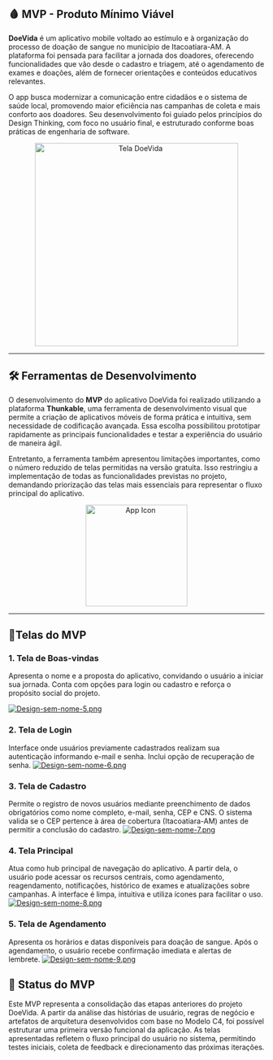 ## 🩸 MVP - Produto Mínimo Viável 

**DoeVida** é um aplicativo mobile voltado ao estímulo e à organização do processo de doação de sangue no município de Itacoatiara-AM. A plataforma foi pensada para facilitar a jornada dos doadores, oferecendo funcionalidades que vão desde o cadastro e triagem, até o agendamento de exames e doações, além de fornecer orientações e conteúdos educativos relevantes.

O app busca modernizar a comunicação entre cidadãos e o sistema de saúde local, promovendo maior eficiência nas campanhas de coleta e mais conforto aos doadores. Seu desenvolvimento foi guiado pelos princípios do Design Thinking, com foco no usuário final, e estruturado conforme boas práticas de engenharia de software.

<div align="center">
  <img src="https://i.postimg.cc/1X1H087M/Doe-1.png" alt="Tela DoeVida" width="400"/>
</div>

---

## 🛠️ Ferramentas de Desenvolvimento

O desenvolvimento do **MVP** do aplicativo DoeVida foi realizado utilizando a plataforma **Thunkable**, uma ferramenta de desenvolvimento visual que permite a criação de aplicativos móveis de forma prática e intuitiva, sem necessidade de codificação avançada. Essa escolha possibilitou prototipar rapidamente as principais funcionalidades e testar a experiência do usuário de maneira ágil.

Entretanto, a ferramenta também apresentou limitações importantes, como o número reduzido de telas permitidas na versão gratuita. Isso restringiu a implementação de todas as funcionalidades previstas no projeto, demandando priorização das telas mais essenciais para representar o fluxo principal do aplicativo.

<p align="center">
  <img src="https://play-lh.googleusercontent.com/WgtKRr4z1afw87qy0AXDOTmdQvAKDxqHqM4AFmx7I0GEKgyrMX7wRl8kVM-rErRiDeUC" alt="App Icon" width="200"/>
</p>

---

## 📱Telas do MVP

### 1. **Tela de Boas-vindas**
Apresenta o nome e a proposta do aplicativo, convidando o usuário a iniciar sua jornada. Conta com opções para login ou cadastro e reforça o propósito social do projeto.

[![Design-sem-nome-5.png](https://i.postimg.cc/JhbzmxSx/Design-sem-nome-5.png)](https://postimg.cc/KK82DPG3)

### 2. **Tela de Login**
Interface onde usuários previamente cadastrados realizam sua autenticação informando e-mail e senha. Inclui opção de recuperação de senha.
[![Design-sem-nome-6.png](https://i.postimg.cc/dtkvwnyC/Design-sem-nome-6.png)](https://postimg.cc/jLbBhHvq)

### 3. **Tela de Cadastro**
Permite o registro de novos usuários mediante preenchimento de dados obrigatórios como nome completo, e-mail, senha, CEP e CNS. O sistema valida se o CEP pertence à área de cobertura (Itacoatiara-AM) antes de permitir a conclusão do cadastro.
[![Design-sem-nome-7.png](https://i.postimg.cc/g2VC27kx/Design-sem-nome-7.png)](https://postimg.cc/tsgSr26b)

### 4. **Tela Principal**
Atua como hub principal de navegação do aplicativo. A partir dela, o usuário pode acessar os recursos centrais, como agendamento, reagendamento, notificações, histórico de exames e atualizações sobre campanhas. A interface é limpa, intuitiva e utiliza ícones para facilitar o uso.
[![Design-sem-nome-8.png](https://i.postimg.cc/sDrdCysk/Design-sem-nome-8.png)](https://postimg.cc/grNB3Cws)

### 5. **Tela de Agendamento**
Apresenta os horários e datas disponíveis para doação de sangue. Após o agendamento, o usuário recebe confirmação imediata e alertas de lembrete.
[![Design-sem-nome-9.png](https://i.postimg.cc/wx54JNYr/Design-sem-nome-9.png)](https://postimg.cc/SjsGbJsL)

## 🚀 Status do MVP

Este MVP representa a consolidação das etapas anteriores do projeto DoeVida. A partir da análise das histórias de usuário, regras de negócio e artefatos de arquitetura desenvolvidos com base no Modelo C4, foi possível estruturar uma primeira versão funcional da aplicação. As telas apresentadas refletem o fluxo principal do usuário no sistema, permitindo testes iniciais, coleta de feedback e direcionamento das próximas iterações.
